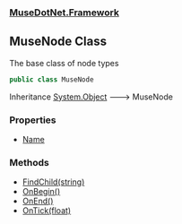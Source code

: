 ### [MuseDotNet.Framework](./MuseDotNet-Framework.md 'MuseDotNet.Framework')
## MuseNode Class
The base class of node types  
```csharp
public class MuseNode
```
Inheritance [System.Object](https://docs.microsoft.com/en-us/dotnet/api/System.Object 'System.Object') &#129106; MuseNode  
### Properties
- [Name](./MuseNode-Name.md 'MuseDotNet.Framework.MuseNode.Name')
### Methods
- [FindChild(string)](./MuseNode-FindChild(string).md 'MuseDotNet.Framework.MuseNode.FindChild(string)')
- [OnBegin()](./MuseNode-OnBegin().md 'MuseDotNet.Framework.MuseNode.OnBegin()')
- [OnEnd()](./MuseNode-OnEnd().md 'MuseDotNet.Framework.MuseNode.OnEnd()')
- [OnTick(float)](./MuseNode-OnTick(float).md 'MuseDotNet.Framework.MuseNode.OnTick(float)')
